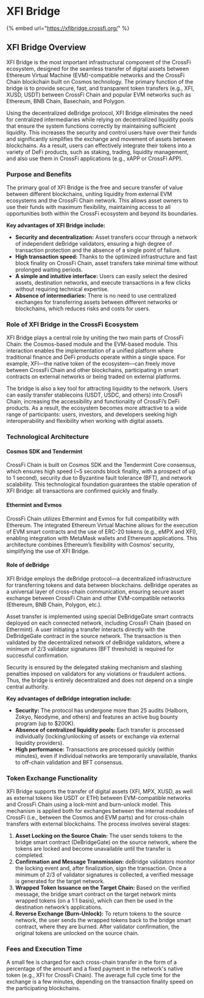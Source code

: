# XFI Bridge

{% embed url="https://xfibridge.crossfi.org/" %}

## XFI Bridge Overview

XFI Bridge is the most important infrastructural component of the CrossFi ecosystem, designed for the seamless transfer of digital assets between Ethereum Virtual Machine (EVM)-compatible networks and the CrossFi Chain blockchain built on Cosmos technology. The primary function of the bridge is to provide secure, fast, and transparent token transfers (e.g., XFI, XUSD, USDT) between CrossFi Chain and popular EVM networks such as Ethereum, BNB Chain, Basechain, and Polygon.

Using the decentralized deBridge protocol, XFI Bridge eliminates the need for centralized intermediaries while relying on decentralized liquidity pools that ensure the system functions correctly by maintaining sufficient liquidity. This increases the security and control users have over their funds and significantly simplifies the exchange and movement of assets between blockchains. As a result, users can effectively integrate their tokens into a variety of DeFi products, such as staking, trading, liquidity management, and also use them in CrossFi applications (e.g., xAPP or CrossFi APP).

### Purpose and Benefits

The primary goal of XFI Bridge is the free and secure transfer of value between different blockchains, uniting liquidity from external EVM ecosystems and the CrossFi Chain network. This allows asset owners to use their funds with maximum flexibility, maintaining access to all opportunities both within the CrossFi ecosystem and beyond its boundaries.

**Key advantages of XFI Bridge include:**

* **Security and decentralization:** Asset transfers occur through a network of independent deBridge validators, ensuring a high degree of transaction protection and the absence of a single point of failure.
* **High transaction speed:** Thanks to the optimized infrastructure and fast block finality on CrossFi Chain, asset transfers take minimal time without prolonged waiting periods.
* **A simple and intuitive interface:** Users can easily select the desired assets, destination networks, and execute transactions in a few clicks without requiring technical expertise.
* **Absence of intermediaries:** There is no need to use centralized exchanges for transferring assets between different networks or blockchains, which reduces risks and costs for users.

### Role of XFI Bridge in the CrossFi Ecosystem

XFI Bridge plays a central role by uniting the two main parts of CrossFi Chain: the Cosmos-based module and the EVM-based module. This interaction enables the implementation of a unified platform where traditional finance and DeFi products operate within a single space. For example, XFI—the native token of the ecosystem—can freely move between CrossFi Chain and other blockchains, participating in smart contracts on external networks or being traded on external platforms.

The bridge is also a key tool for attracting liquidity to the network. Users can easily transfer stablecoins (USDT, USDC, and others) into CrossFi Chain, increasing the accessibility and functionality of CrossFi’s DeFi products. As a result, the ecosystem becomes more attractive to a wide range of participants: users, investors, and developers seeking high interoperability and flexibility when working with digital assets.

### Technological Architecture

#### Cosmos SDK and Tendermint

CrossFi Chain is built on Cosmos SDK and the Tendermint Core consensus, which ensures high speed (\~5 seconds block finality, with a prospect of up to 1 second), security due to Byzantine fault tolerance (BFT), and network scalability. This technological foundation guarantees the stable operation of XFI Bridge: all transactions are confirmed quickly and finally.

#### Ethermint and Evmos

CrossFi Chain utilizes Ethermint and Evmos for full compatibility with Ethereum. The integrated Ethereum Virtual Machine allows for the execution of EVM smart contracts and the use of ERC-20 tokens (e.g., eMPX and XFI), enabling integration with MetaMask wallets and Ethereum applications. This architecture combines Ethereum’s flexibility with Cosmos’ security, simplifying the use of XFI Bridge.

#### Role of deBridge

XFI Bridge employs the deBridge protocol—a decentralized infrastructure for transferring tokens and data between blockchains. deBridge operates as a universal layer of cross-chain communication, ensuring secure asset exchange between CrossFi Chain and other EVM-compatible networks (Ethereum, BNB Chain, Polygon, etc.).

Asset transfer is implemented using special DeBridgeGate smart contracts deployed on each connected network, including CrossFi Chain (based on Ethermint). A user initiating a transfer interacts directly with the DeBridgeGate contract in the source network. The transaction is then validated by the decentralized network of deBridge validators, where a minimum of 2/3 validator signatures (BFT threshold) is required for successful confirmation.

Security is ensured by the delegated staking mechanism and slashing penalties imposed on validators for any violations or fraudulent actions. Thus, the bridge is entirely decentralized and does not depend on a single central authority.

**Key advantages of deBridge integration include:**

* **Security:** The protocol has undergone more than 25 audits (Halborn, Zokyo, Neodyme, and others) and features an active bug bounty program (up to $200K).
* **Absence of centralized liquidity pools:** Each transfer is processed individually (locking/unlocking of assets or exchange via external liquidity providers).
* **High performance:** Transactions are processed quickly (within minutes), even if individual networks are temporarily unavailable, thanks to off-chain validation and BFT consensus.

### Token Exchange Functionality

XFI Bridge supports the transfer of digital assets (XFI, MPX, XUSD, as well as external tokens like USDT or ETH) between EVM-compatible networks and CrossFi Chain using a lock-mint and burn-unlock model. This mechanism is applied both for exchanges between the internal modules of CrossFi (i.e., between the Cosmos and EVM parts) and for cross-chain transfers with external blockchains. The process involves several stages:

1. **Asset Locking on the Source Chain:** The user sends tokens to the bridge smart contract (DeBridgeGate) on the source network, where the tokens are locked and become unavailable until the transfer is completed.
2. **Confirmation and Message Transmission:** deBridge validators monitor the locking event and, after finalization, sign the transaction. Once a minimum of 2/3 of validator signatures is collected, a verified message is generated for the target network.
3. **Wrapped Token Issuance on the Target Chain:** Based on the verified message, the bridge smart contract on the target network mints wrapped tokens (on a 1:1 basis), which can then be used in the destination network’s applications.
4. **Reverse Exchange (Burn-Unlock):** To return tokens to the source network, the user sends the wrapped tokens back to the bridge smart contract, where they are burned. After validator confirmation, the original tokens are unlocked on the source chain.

### Fees and Execution Time

A small fee is charged for each cross-chain transfer in the form of a percentage of the amount and a fixed payment in the network's native token (e.g., XFI for CrossFi Chain). The average full cycle time for the exchange is a few minutes, depending on the transaction finality speed on the participating blockchains.
